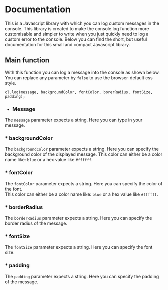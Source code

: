 # Documentation
This is a Javascript library with which you can log custom messages in the console.
This library is created to make the console.log function more customisable and simpler to write when you just quickly need to log a custom error to the console.
Below you can find the short, but useful documentation for this small and compact Javascript library.

## Main function

With this function you can log a message into the console as shown below.
You can replace any parameter by ```false``` to use the browser-default css style.

```
cl.log(message, backgroundColor, fontColor, borerRadius, fontSize, padding);
```

+ ### Message

The ```message``` parameter expects a string. Here you can type in your message.

### * backgroundColor

The ```backgroundColor``` parameter expects a string. Here you can specify the background color of the displayed message.
This color can either be a color name like: ```blue``` or a hex value like ```#ffffff```.

### * fontColor

The ```fontColor``` parameter expects a string. Here you can specify the color of the font.  
This color can either be a color name like: ```blue``` or a hex value like ```#ffffff```.

### * borderRadius

The ```borderRadius``` parameter expects a string. Here you can specify the border radius of the message.

### * fontSize

The ```fontSize``` parameter expects a string. Here you can specify the font size.

### * padding

The ```padding``` parameter expects a string. Here you can specify the padding of the message.
